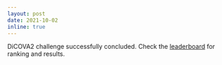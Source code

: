 ```yaml
---
layout: post
date: 2021-10-02
inline: true
---
```

DiCOVA2 challenge successfully concluded. Check the [leaderboard](https://competitions.codalab.org/competitions/34801#results) for ranking and results.
 
